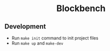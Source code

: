 <h1 align="center">Blockbench</h1>

## Development

- Run `make init` command to init project files
- Run `make up` and `make-dev`
